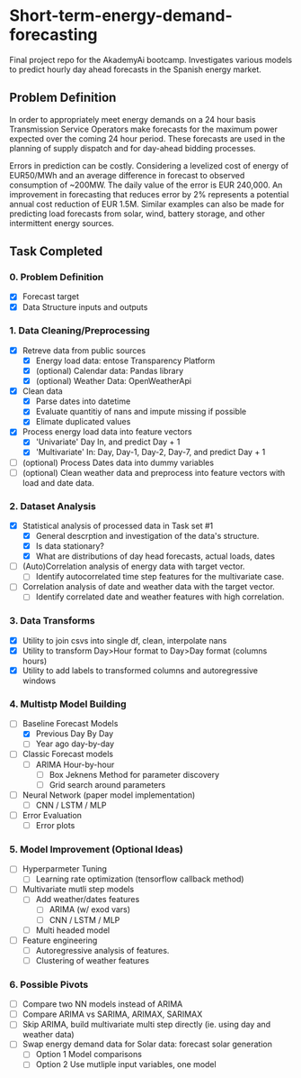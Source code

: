 # Short-term-energy-demand-forecasting
Final project repo for the AkademyAi bootcamp. Investigates various models to predict hourly day ahead forecasts in the Spanish energy market.

## Problem Definition
In order to appropriately meet energy demands on a 24 hour basis Transmission Service Operators make forecasts for the maximum power expected over the coming 24 hour period. These forecasts are used in the planning of supply dispatch and for day-ahead bidding processes. 

Errors in prediction can be costly. Considering a levelized cost of energy of EUR50/MWh and an average difference in forecast to observed consumption of ~200MW. The daily value of the error is EUR 240,000. An improvement in forecasting that reduces error by 2% represents a potential annual cost reduction of EUR 1.5M. Similar examples can also be made for predicting load forecasts from solar, wind, battery storage, and other intermittent energy sources. 


## Task Completed

### 0. Problem Definition
- [x] Forecast target
- [x] Data Structure inputs and outputs

### 1. Data Cleaning/Preprocessing
 
- [X] Retreve data from public sources
  - [x] Energy load data: entose Transparency Platform
  - [x] (optional) Calendar data: Pandas library
  - [x] (optional) Weather Data: OpenWeatherApi
- [x] Clean data
  - [x] Parse dates into datetime
  - [x] Evaluate quantitiy of nans and impute missing if possible
  - [x] Elimate duplicated values
- [x] Process energy load  data into feature vectors
  - [x] 'Univariate' Day In, and predict Day + 1
  - [x] 'Multivariate' In: Day, Day-1, Day-2, Day-7, and predict Day + 1
- [ ] (optional) Process Dates data into dummy variables
- [ ] (optional) Clean weather data and preprocess into feature vectors with load and date data.

### 2. Dataset Analysis
- [x] Statistical analysis of processed data in Task set #1
  - [x] General descrption and investigation of the data's structure.
  - [x] Is data stationary?
  - [x] What are distributions of day head forecasts, actual loads, dates
- [ ] (Auto)Correlation analysis of energy data with target vector.
  - [ ] Identify autocorrelated time step features for the multivariate case.
- [ ] Correlation analysis of date and weather data with the target vector.
  - [ ] Identify correlated date and weather features with high correlation.

### 3. Data Transforms
- [x] Utility to join csvs into single df, clean, interpolate nans
- [x] Utility to transform Day>Hour format to Day>Day format (columns hours)
- [x] Utility to add labels to transformed columns and autoregressive windows

### 4. Multistp Model Building
- [ ] Baseline Forecast Models
  - [x] Previous Day By Day
  - [ ] Year ago day-by-day
- [ ] Classic Forecast models
  - [ ] ARIMA Hour-by-hour
    - [ ] Box Jeknens Method for parameter discovery
    - [ ] Grid search around parameters
- [ ] Neural Network (paper model implementation)
  - [ ] CNN / LSTM / MLP
- [ ] Error Evaluation
  - [ ] Error plots

### 5. Model Improvement (Optional Ideas)
- [ ] Hyperparmeter Tuning
  - [ ] Learning rate optimization (tensorflow callback method)
- [ ] Multivariate mutli step models
  - [ ] Add weather/dates features
    - [ ] ARIMA (w/ exod vars)
    - [ ] CNN / LSTM / MLP
  - [ ] Multi headed model
- [ ] Feature engineering
  - [ ] Autoregressive analysis of features.
  - [ ] Clustering of weather features
  
### 6. Possible Pivots
- [ ] Compare two NN models instead of ARIMA
- [ ] Compare ARIMA vs SARIMA, ARIMAX, SARIMAX
- [ ] Skip ARIMA, build multivariate multi step directly (ie. using day and weather data)
- [ ] Swap energy demand data for Solar data: forecast solar generation
  - [ ] Option 1 Model comparisons
  - [ ] Option 2 Use mutliple input variables, one model
